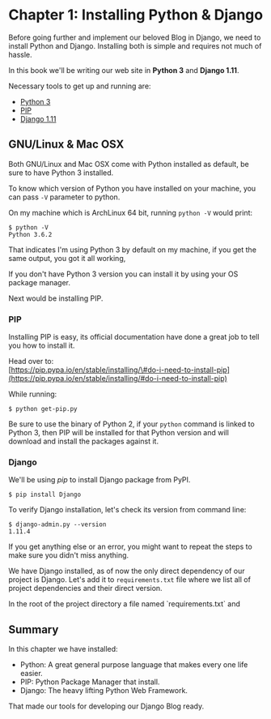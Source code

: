 # Chapter 1: Installing Python & Django

Before going further and implement our beloved Blog in Django, we need to install Python and Django. Installing both is simple and requires not much of hassle.

In this book we'll be writing our web site in **Python 3** and **Django 1.11**.

Necessary tools to get up and running are:

* [Python 3](https://www.python.org/download/releases/3.0/)
* [PIP](https://pip.pypa.io/en/stable/)
* [Django 1.11](https://www.djangoproject.com/download/)

## GNU/Linux & Mac OSX

Both GNU/Linux and Mac OSX come with Python installed as default, be sure to have Python 3 installed.

To know which version of Python you have installed on your machine, you can pass `-V` parameter to python.

On my machine which is ArchLinux 64 bit, running `python -V` would print:

```
$ python -V
Python 3.6.2
```

That indicates I'm using Python 3 by default on my machine, if you get the same output, you got it all working,

If you don't have Python 3 version you can install it by using your OS package manager.

Next would be installing PIP.

### PIP

Installing PIP is easy, its official documentation have done a great job to tell you how to install it.

Head over to:  
[https://pip.pypa.io/en/stable/installing/\#do-i-need-to-install-pip](https://pip.pypa.io/en/stable/installing/#do-i-need-to-install-pip)

While running:

```
$ python get-pip.py
```

Be sure to use the binary of Python 2, if your `python` command is linked to Python 3, then PIP will be installed for that Python version and will download and install the packages against it.

### Django

We'll be using _pip_ to install Django package from PyPI.

```
$ pip install Django
```

To verify Django installation, let's check its version from command line:

```
$ django-admin.py --version
1.11.4
```

If you get anything else or an error, you might want to repeat the steps to make sure you didn't miss anything.

We have Django installed, as of now the only direct dependency of our project is Django. Let's add it to `requirements.txt` file where we list all of project dependencies and their direct version.

In the root of the project directory a file named \`requirements.txt\` and

## Summary

In this chapter we have installed:

* Python: A great general purpose language that makes every one life easier.
* PIP: Python Package Manager that install.
* Django: The heavy lifting Python Web Framework.

That made our tools for developing our Django Blog ready.

